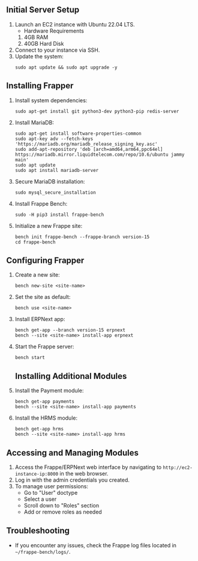 ## Initial Server Setup

1. Launch an EC2 instance with Ubuntu 22.04 LTS.
    -  Hardware Requirements
      1.  4GB RAM
      2.  40GB Hard Disk
2. Connect to your instance via SSH.
3. Update the system:
   ```
   sudo apt update && sudo apt upgrade -y
   ```

## Installing Frapper

1. Install system dependencies:
   ```
   sudo apt-get install git python3-dev python3-pip redis-server
   ```

2. Install MariaDB:
   ```
   sudo apt-get install software-properties-common
   sudo apt-key adv --fetch-keys 'https://mariadb.org/mariadb_release_signing_key.asc'
   sudo add-apt-repository 'deb [arch=amd64,arm64,ppc64el] https://mariadb.mirror.liquidtelecom.com/repo/10.6/ubuntu jammy main'
   sudo apt update
   sudo apt install mariadb-server
   ```

3. Secure MariaDB installation:
   ```
   sudo mysql_secure_installation
   ```

4. Install Frappe Bench:
   ```
   sudo -H pip3 install frappe-bench
   ```

5. Initialize a new Frappe site:
   ```
   bench init frappe-bench --frappe-branch version-15
   cd frappe-bench
   ```

## Configuring Frapper

1. Create a new site:
   ```
   bench new-site <site-name>
   ```

2. Set the site as default:
   ```
   bench use <site-name>
   ```

3. Install ERPNext app:
   ```
   bench get-app --branch version-15 erpnext
   bench --site <site-name> install-app erpnext
   ```

4. Start the Frappe server:
   ```
   bench start
   ```


   ## Installing Additional Modules

1. Install the Payment module:
   ```
   bench get-app payments
   bench --site <site-name> install-app payments
   ```

2. Install the HRMS module:
   ```
   bench get-app hrms
   bench --site <site-name> install-app hrms
   ```

## Accessing and Managing Modules

1. Access the Frappe/ERPNext web interface by navigating to `http://ec2-instance-ip:8000` in the web browser.
2. Log in with the admin credentials you created.
3. To manage user permissions:
   - Go to "User" doctype
   - Select a user
   - Scroll down to "Roles" section
   - Add or remove roles as needed

## Troubleshooting

- If you encounter any issues, check the Frappe log files located in `~/frappe-bench/logs/`.